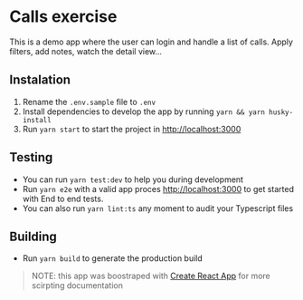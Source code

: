 # Calls exercise

This is a demo app where the user can login and handle a list of calls. Apply filters, add notes, watch the detail view...

## Instalation

1. Rename the `.env.sample` file to `.env`
2. Install dependencies to develop the app by running `yarn && yarn husky-install`
3. Run `yarn start` to start the project in [http://localhost:3000](http://localhost:3000)

## Testing

- You can run `yarn test:dev` to help you during development
- Run `yarn e2e` with a valid app proces [http://localhost:3000](http://localhost:3000) to get started with End to end tests.
- You can also run `yarn lint:ts` any moment to audit your Typescript files

## Building

- Run `yarn build` to generate the production build

> NOTE: this app was boostraped with [Create React App](https://github.com/facebook/create-react-app) for more scirpting documentation
